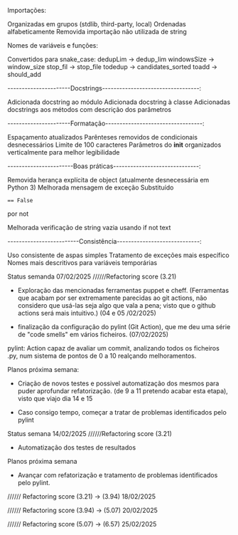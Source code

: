 Importações:

Organizadas em grupos (stdlib, third-party, local)
Ordenadas alfabeticamente
Removida importação não utilizada de string

Nomes de variáveis e funções:

Convertidos para snake_case: dedupLim → dedup_lim
windowsSize → window_size
stop_fil → stop_file
todedup → candidates_sorted
toadd → should_add

----------------------Docstrings----------------------------------:

Adicionada docstring ao módulo
Adicionada docstring à classe
Adicionadas docstrings aos métodos com descrição dos parâmetros

----------------------Formatação----------------------------------:

Espaçamento atualizados
Parênteses removidos de condicionais desnecessários
Limite de 100 caracteres
Parâmetros do __init__ organizados verticalmente para melhor legibilidade

-----------------------Boas práticas------------------------------:

Removida herança explícita de object (atualmente desnecessária em Python 3)
Melhorada mensagem de exceção
Substituído

    == False
por
    not

Melhorada verificação de string vazia usando if not text

-------------------------Consistência-----------------------------:

Uso consistente de aspas simples
Tratamento de exceções mais específico
Nomes mais descritivos para variáveis temporárias

Status semanda 07/02/2025   //////Refactoring score (3.21)

- Exploração das mencionadas ferramentas puppet e cheff.
(Ferramentas que acabam por ser extremamente parecidas ao git actions, não considero que usá-las seja algo que vala a pena; visto que o github actions será mais intuitivo.) (04 e 05 /02/2025)

- finalização da configuração do pylint (Git Action), que me deu uma série de "code smells" em vários ficheiros. (07/02/2025)

pylint: Action capaz de avaliar um commit, analizando todos os ficheiros .py, num sistema de pontos de 0 a 10 realçando melhoramentos.

Planos próxima semana:

- Criação de novos testes e possivel automatização dos mesmos para puder aprofundar refatorização.
  (de 9 a 11 pretendo acabar esta etapa), visto que viajo dia 14 e 15

- Caso consigo tempo, começar a tratar de problemas identificados pelo pylint

Status semana 14/02/2025   //////Refactoring score (3.21)

- Automatização dos testes de resultados

Planos próxima semana

- Avançar com refatorização e tratamento de problemas identificados pelo pylint.

////// Refactoring score (3.21) -> (3.94) 18/02/2025

////// Refactoring score (3.94) -> (5.07) 20/02/2025

////// Refactoring score (5.07) -> (6.57) 25/02/2025